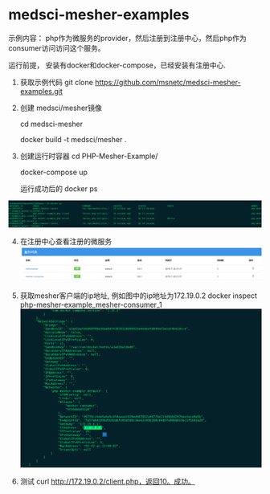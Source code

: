 # medsci-mesher-examples
 示例内容： php作为微服务的provider，然后注册到注册中心，然后php作为consumer访问访问这个服务。

运行前提， 安装有docker和docker-compose，已经安装有注册中心.
1. 获取示例代码
   git clone https://github.com/msnetc/medsci-mesher-examples.git

2. 创建 medsci/mesher镜像
  
   cd medsci-mesher

   docker build -t medsci/mesher .

3. 创建运行时容器
   cd PHP-Mesher-Example/

   docker-compose up

   运行成功后的  docker ps
  
  ![图片alt](container.png)

4. 在注册中心查看注册的微服务
   ![图片alt](sccenter.png)


6. 获取mesher客户端的ip地址, 例如图中的ip地址为172.19.0.2
   docker inspect php-mesher-example_mesher-consumer_1
   ![图片alt](ipaddress.png)

7. 测试 curl http://172.19.0.2/client.php，返回10。成功。  